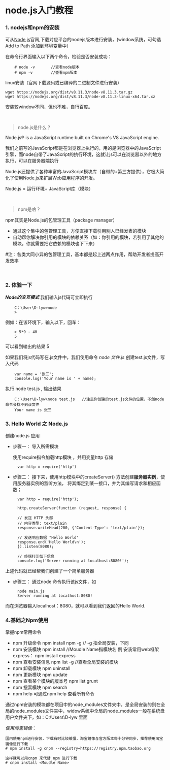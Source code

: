 # node.js入门教程

### 1. nodejs和npm的安装

可从[Node.js](https://nodejs.org/en/download/)官网,下载对应平台的nodejs版本进行安装，(window系统，可勾选Add to Path 添加到环境变量中）

在命令行界面输入以下两个命令，检验是否安装成功：

		# node -v		//查看node版本
		# npm -v		//查看npm版本


linux安装（官网下载源码或已编译的二进制文件进行安装）

	wget https://nodejs.org/dist/v8.11.3/node-v8.11.3.tar.gz
	wget https://nodejs.org/dist/v8.11.3/node-v8.11.3-linux-x64.tar.xz

安装较window不同，但也不难，自行百度。



<br>

>node.js是什么？

Node.js® is a JavaScript runtime built on Chrome's V8 JavaScript engine.

我们之前写的JavaScript都是在浏览器上执行的，用的是浏览器中的JavaScript引擎，而node自带了JavaScript的执行环境，这就让js可以在浏览器以外的地方执行，可以在服务器端执行


Node.js还提供了各种丰富的JavaScript模块库（自带的+第三方提供），它极大简化了使用Node.js来扩展Web应用程序的开发。

Node.js = 运行环境+ JavaScript库（模块）

<br>

>npm是啥？

npm其实是Node.js的包管理工具（package manager）

+ 通过这个集中的包管理工具，方便直接下载引用别人已经发表的模块
+ 自动帮你解决你引用的模块的依赖关系（如：你引用的模块，若引用了其他的模块，你就需要把它依赖的模块也下下来）

\#注：各类大同小异的包管理工具，基本都是起上述两点作用，帮助开发者提高开发效率

<br>

### 2. 体验一下
***Node的交互模式***  我们输入js代码可立即执行

		C：\User\D-lyw>node
		>
		
例如：在该环境下，输入以下，回车：

		> 5*9 - 40
		5
可以看到输出的结果 5

如果我们将js代码写在.js文件中，我们使用命令    *node 文件.js*
创建test.js文件，写入代码

		var name = '张三';
		console.log('Your name is ' + name);

执行 node test.js ,    输出结果					

		C：\User\D-lyw\node test.js	 //注意你创建的test.js文件的位置，不然node命令会找不到该文件
		Your name is 张三

### 3. Hello World 之 Node.js 

创建node.js 应用

+ 步骤一： 导入所需模块

	使用require指令加载http模块 ，并用变量http 存储
	
		var http = require('http')
+ 步骤二： 接下来，使用http模块中的createServer() 方法创建**服务器实例**，使用服务器实例的监听方法，	将其绑定到某一接口，并为其编写请求和相应函数；

		var http = require('http');

		http.createServer(function (request, response) {

    	// 发送 HTTP 头部 
    	// 内容类型: text/plain
    	response.writeHead(200, {'Content-Type': 'text/plain'});

    	// 发送响应数据 "Hello World"
   	 	response.end('Hello World\n');
		}).listen(8080);

		// 终端打印如下信息
		console.log('Server running at localhost:8080!');

上述代码就已经帮我们创建了一个简单服务器

+ 步骤三： 通过node 命令执行该js文件，如
		
		node main.js
		Server running at localhost:8080!

而在浏览器输入localhost：8080，就可以看到我们返回的Hello World.

### 4.基础之Npm使用
掌握npm常用命令
- npm 升级命令
		npm install npm -g 					// -g 指全局安装，下同
- npm 安装模块
		npm install <Moudle Name>			//Moudle Name指模块名
		例 安装常用web框架 express：
		npm install express 
- npm 查看安装信息
		npm list -g      					//查看全局安装的模块
- npm 卸载模块
		npm uninstall <Moudle Name>
- npm 更新模块
		npm update <Moudle Name>
- npm 查看某个模块的版本号
		npm list grunt
- npm 搜索模块
 		npm search <Moudle Name>
- npm help 可通过npm help 查看所有命令

通过npm安装的模块都在项目中的node_modules文件夹中，是全局安装的则在全局的node_modules文件夹中，widow系统中全局的node_modules一般在系统盘 用户文件夹下，如：C:\Users\D-lyw 里面

*使用淘宝镜像*：

	国内使用npm进行安装，下载有时比较缓慢，淘宝镜像与官方版本每十分钟同步，推荐使用淘宝镜像进行下载
	# npm install -g cnpm --registry=https://registry.npm.taobao.org
	
	这样就可以用cnpm 来代替 npm 进行下载
	# cnpm install <Moudle Name>